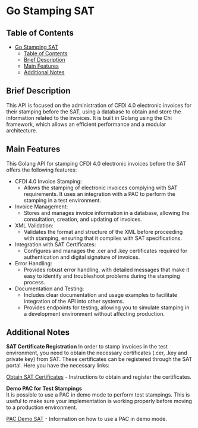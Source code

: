 # Go Stamping SAT

## Table of Contents
- [Go Stamping SAT](#go-stamping-sat)
  - [Table of Contents](#table-of-contents)
  - [Brief Description](#brief-description)
  - [Main Features](#main-features)
  - [Additional Notes](#additional-notes)
   
## Brief Description
This API is focused on the administration of CFDI 4.0 electronic invoices for their stamping before the SAT, using a database to obtain and store the information related to the invoices. It is built in Golang using the Chi framework, which allows an efficient performance and a modular architecture.

## Main Features
This Golang API for stamping CFDI 4.0 electronic invoices before the SAT offers the following features:

* CFDI 4.0 Invoice Stamping:
  * Allows the stamping of electronic invoices complying with SAT requirements. It uses an integration with a PAC to perform the stamping in a test environment.
* Invoice Management:
  * Stores and manages invoice information in a database, allowing the consultation, creation, and updating of invoices.
* XML Validation:
  * Validates the format and structure of the XML before proceeding with stamping, ensuring that it complies with SAT specifications.
* Integration with SAT Certificates:
  * Configures and manages the .cer and .key certificates required for authentication and digital signature of invoices.
* Error Handling:
  * Provides robust error handling, with detailed messages that make it easy to identify and troubleshoot problems during the stamping process.
* Documentation and Testing:
  * Includes clear documentation and usage examples to facilitate integration of the API into other systems.
  * Provides endpoints for testing, allowing you to simulate stamping in a development environment without affecting production.

## Additional Notes

**SAT Certificate Registration**
In order to stamp invoices in the test environment, you need to obtain the necessary certificates (.cer, .key and private key) from SAT. These certificates can be registered through the SAT portal. Here you have the necessary links:

[Obtain SAT Certificates](http://omawww.sat.gob.mx/tramitesyservicios/Paginas/certificado_sello_digital.htm) - Instructions to obtain and register the certificates.

**Demo PAC for Test Stampings** \
It is possible to use a PAC in demo mode to perform test stampings. This is useful to make sure your implementation is working properly before moving to a production environment.

[PAC Demo SAT](https://demo-facturacion.finkok.com/) - Information on how to use a PAC in demo mode.